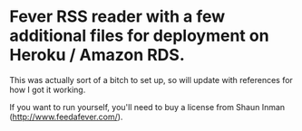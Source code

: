 Fever RSS reader with a few additional files for deployment on Heroku / Amazon RDS.
===================================================================================

This was actually sort of a bitch to set up, so will update with references for how I got it working.

If you want to run yourself, you'll need to buy a license from Shaun Inman (http://www.feedafever.com/).
